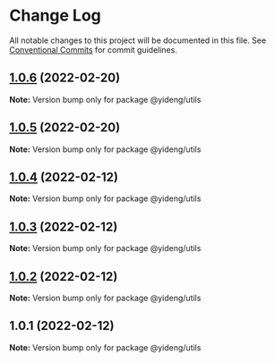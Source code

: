 # Change Log

All notable changes to this project will be documented in this file.
See [Conventional Commits](https://conventionalcommits.org) for commit guidelines.

## [1.0.6](https://github.com/lgwebdream/yideng-libs/compare/@yideng/utils@1.0.5...@yideng/utils@1.0.6) (2022-02-20)

**Note:** Version bump only for package @yideng/utils





## [1.0.5](https://github.com/lgwebdream/yideng-libs/compare/@yideng/utils@1.0.4...@yideng/utils@1.0.5) (2022-02-20)

**Note:** Version bump only for package @yideng/utils





## [1.0.4](https://github.com/lgwebdream/yideng-libs/compare/@yideng/utils@1.0.3...@yideng/utils@1.0.4) (2022-02-12)

**Note:** Version bump only for package @yideng/utils





## [1.0.3](https://github.com/lgwebdream/yideng-libs/compare/@yideng/utils@1.0.2...@yideng/utils@1.0.3) (2022-02-12)

**Note:** Version bump only for package @yideng/utils





## [1.0.2](https://github.com/lgwebdream/yideng-libs/compare/@yideng/utils@1.0.1...@yideng/utils@1.0.2) (2022-02-12)

**Note:** Version bump only for package @yideng/utils





## 1.0.1 (2022-02-12)

**Note:** Version bump only for package @yideng/utils
